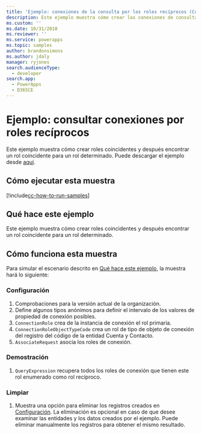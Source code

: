 ```yaml
---
title: 'Ejemplo: conexiones de la consulta por los roles recíprocos (Common Data Service) | Microsoft Docs'
description: Este ejemplo muestra cómo crear las conexiones de consulta con roles recíprocos.
ms.custom: ''
ms.date: 10/31/2018
ms.reviewer: ''
ms.service: powerapps
ms.topic: samples
author: brandonsimons
ms.author: jdaly
manager: ryjones
search.audienceType:
  - developer
search.app:
  - PowerApps
  - D365CE
---
```

# <a name="sample-query-connections-by-reciprocal-roles"></a>Ejemplo: consultar conexiones por roles recíprocos

<!-- https://docs.microsoft.com/dynamics365/customer-engagement/developer/sample-query-connections-reciprocal-roles-early-bound -->

Este ejemplo muestra cómo crear roles coincidentes y después encontrar un rol coincidente para un rol determinado. Puede descargar el ejemplo desde [aquí](https://github.com/Microsoft/PowerApps-Samples/tree/master/cds/orgsvc/C%23/QueryByReciprocalRole).

## <a name="how-to-run-this-sample"></a>Cómo ejecutar esta muestra

[!include[cc-how-to-run-samples](../../includes/cc-how-to-run-samples.md)]

## <a name="what-this-sample-does"></a>Qué hace este ejemplo

Este ejemplo muestra cómo crear roles coincidentes y después encontrar un rol coincidente para un rol determinado.

## <a name="how-this-sample-works"></a>Cómo funciona esta muestra

Para simular el escenario descrito en [Qué hace este ejemplo](#what-this-sample-does), la muestra hará lo siguiente:

### <a name="setup"></a>Configuración
1. Comprobaciones para la versión actual de la organización.
2. Define algunos tipos anónimos para definir el intervalo de los valores de propiedad de conexión posibles.
3. `ConnectionRole` crea de la instancia de conexión el rol primaria.
4. `ConnectionRoleObjectTypeCode` crea un rol de tipo de objeto de conexión del registro del código de la entidad Cuenta y Contacto.
5. `AssociateRequest` asocia los roles de conexión.

### <a name="demonstrate"></a>Demostración

1. `QueryExpression` recupera todos los roles de conexión que tienen este rol enumerado como rol recíproco.

### <a name="clean-up"></a>Limpiar

1. Muestra una opción para eliminar los registros creados en [Configuración](#setup).
    La eliminación es opcional en caso de que desee examinar las entidades y los datos creados por el ejemplo. Puede eliminar manualmente los registros para obtener el mismo resultado.
